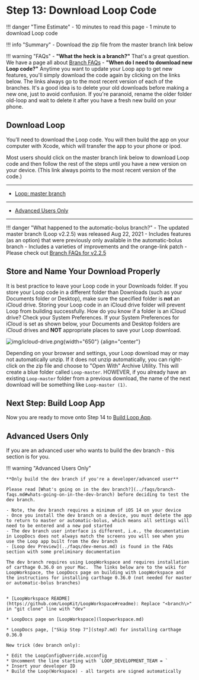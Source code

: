 # Step 13: Download Loop Code

!!! danger "Time Estimate"
    - 10 minutes to read this page
    - 1 minute to download Loop code

!!! info "Summary"
    - Download the zip file from the master branch link below

!!! warning "FAQs"
    - **"What the heck is a branch?"** That's a great question. We have a page all about [Branch FAQs](../faqs/branch-faqs.md)
    - **"When do I need to download new Loop code?"** Anytime you want to update your Loop app to get new features, you'll simply download the code again by clicking on the links below. The links always go to the most recent version of each of the branches. It's a good idea is to delete your old downloads before making a new one, just to avoid confusion. If you're paranoid, rename the older folder old-loop and wait to delete it after you have a fresh new build on your phone.

## Download Loop

You’ll need to download the Loop code. You will then build the app on your computer with Xcode, which will transfer the app to your phone or ipod.

Most users should click on the master branch link below to download Loop code and then follow the rest of the steps until you have a new version on your device. (This link always points to the most recent version of the code.)

---

- [Loop: master branch](https://github.com/LoopKit/Loop/archive/master.zip)

---

- [Advanced Users Only](#advanced-users-only)

---

!!! danger "What happened to the automatic-bolus branch?"
    - The updated master branch (Loop v2.2.5) was released Aug 22, 2021
        - Includes features (as an option) that were previously only available in the automatic-bolus branch
        - Includes a varieties of improvements and the orange-link patch
        - Please check out [Branch FAQs for v2.2.5](../faqs/branch-faqs.md#loop-v225)


## Store and Name Your Download Properly

It is best practice to leave your Loop code in your Downloads folder. If you store your Loop code in a different folder than Downloads (such as your Documents folder or Desktop), make sure the specified folder is **not** an iCloud drive. Storing your Loop code in an iCloud drive folder will prevent Loop from building successfully.  How do you know if a folder is an iCloud drive? Check your System Preferences. If your System Preferences for iCloud is set as shown below, your Documents and Desktop folders are iCloud drives and **NOT** appropriate places to save your Loop download.

![img/icloud-drive.png](img/icloud-drive.png){width="650"}
{align="center"}

Depending on your browser and settings, your Loop download may or may not automatically unzip. If it does not unzip automatically, you can right-click on the zip file and choose to "Open With" Archive Utility. This will create a blue folder called `Loop-master`.  HOWEVER, if you already have an existing `Loop-master` folder from a previous download, the name of the next download will be something like `Loop-master (1)`.

## Next Step: Build Loop App

Now you are ready to move onto Step 14 to [Build Loop App](step14.md).

## Advanced Users Only

If you are an advanced user who wants to build the dev branch - this section is for you.

!!! warning "Advanced Users Only"

    **Only build the dev branch if you're a developer/advanced user**

    Please read [What's going on in the dev branch?](../faqs/branch-faqs.md#whats-going-on-in-the-dev-branch) before deciding to test the dev branch.

    - Note, the dev branch requires a minimum of iOS 14 on your device
    - Once you install the dev branch on a device, you must delete the app to return to master or automatic-bolus, which means all settings will need to be entered and a new pod started
    - The dev branch user interface is different, i.e., the documentation in LoopDocs does not always match the screens you will see when you use the Loop app built from the dev branch
    - [Loop dev Preview](../faqs/dev-menus.md) is found in the FAQs section with some preliminary documentation

    The dev branch requires using LoopWorkspace and requires installation of carthage 0.36.0 on your Mac.  The links below are to the wiki for LoopWorkspace, the LoopDocs page on building with LoopWorkspace and the instructions for installing carthage 0.36.0 (not needed for master or automatic-bolus branches)  


    * [LoopWorkspace README](https://github.com/LoopKit/LoopWorkspace#readme): Replace "<branch\>" in "git clone" line with "dev"

    * LoopDocs page on [LoopWorkspace](loopworkspace.md)

    * LoopDocs page, ["Skip Step 7"](step7.md) for installing carthage 0.36.0

    New trick (dev branch only):

    * Edit the LoopConfigOverride.xcconfig
    * Uncomment the line starting with `LOOP_DEVELOPMENT_TEAM = `
    * Insert your developer ID
    * Build the Loop(Workspace) - all targets are signed automatically
